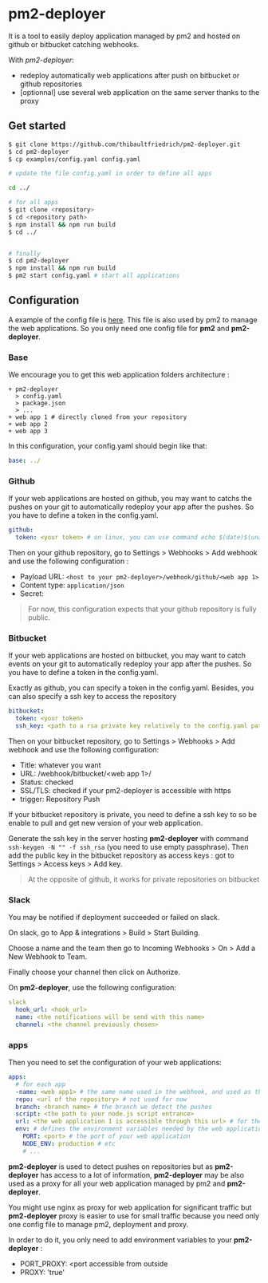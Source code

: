 # pm2-deployer

It is a tool to easily deploy application managed by pm2 and hosted on github or bitbucket catching webhooks.

With *pm2-deployer*:
* redeploy automatically web applications after push on bitbucket or github repositories
* [optionnal] use several web application on the same server thanks to the proxy

## Get started

```bash
$ git clone https://github.com/thibaultfriedrich/pm2-deployer.git
$ cd pm2-deployer
$ cp examples/config.yaml config.yaml

# update the file config.yaml in order to define all apps

cd ../

# for all apps
$ git clone <repository>
$ cd <repository path>
$ npm install && npm run build
$ cd ../


# finally
$ cd pm2-deployer
$ npm install && npm run build
$ pm2 start config.yaml # start all applications
```


## Configuration

A example of the config file is [here](examples/config.yaml). This file is also used by pm2 to manage the web applications. So you only need one config file for **pm2** and **pm2-deployer**.

### Base

We encourage you to get this web application folders architecture :

```
+ pm2-deployer
  > config.yaml
  > package.json
  > ...
+ web app 1 # directly cloned from your repository
+ web app 2
+ web app 3
```

In this configuration, your config.yaml should begin like that:
```yaml
base: ../
```

### Github

If your web applications are hosted on github, you may want to catchs the pushes on your git to automatically redeploy your app after the pushes. So you have to define a token in the config.yaml.

```yaml
github:
  token: <your token> # on linux, you can use command echo $(date)$(uname -a) | md5sum to generate a token
```

Then on your github repository, go to Settings > Webhooks > Add webhook and use the following configuration :

* Payload URL: `<host to your pm2-deployer>/webhook/github/<web app 1>`
* Content type: `application/json`
* Secret: <your token>

> For now, this configuration expects that your github repository is fully public.

### Bitbucket

If your web applications are hosted on bitbucket, you may want to catch events on your git to automatically redeploy your app after the pushes. So you have to define a token in the config.yaml.

Exactly as github, you can specify a token in the config.yaml. Besides, you can also specify a ssh key to access the repository

```yaml
bitbucket:
  token: <your token>
  ssh_key: <path to a rsa private key relatively to the config.yaml path>
```

Then on your bitbucket repository, go to Settings > Webhooks > Add webhook and use the following configuration:

* Title: whatever you want
* URL: <host to your pm2-deployer>/webhook/bitbucket/<web app 1>/<token>
* Status: checked
* SSL/TLS: checked if your pm2-deployer is accessible with https
* trigger: Repository Push

If your bitbucket repository is private, you need to define a ssh key to so be enable to pull and get new version of your web application.

Generate the ssh key in the server hosting **pm2-deployer** with command `ssh-keygen -N "" -f ssh_rsa` (you need to use empty passphrase). Then add the public key in the bitbucket repository as access keys : got to Settings > Access keys > Add key.


> At the opposite of github, it works for private repositories on bitbucket

### Slack

You may be notified if deployment succeeded or failed on slack.

On slack, go to App & integrations > Build > Start Building.

Choose a name and the team then go to Incoming Webhooks > On > Add a New Webhook to Team.

Finally choose your channel then click on Authorize.


On **pm2-deployer**, use the following configuration:

```yaml
slack
  hook_url: <hook_url>
  name: <the notifications will be send with this name>
  channel: <the channel previously chosen>
```


### apps

Then you need to set the configuration of your web applications:

```yaml
apps:
  # for each app
  -name: <web app1> # the same name used in the webhook, and used as the folder name of the application
  repo: <url of the repository> # not used for now
  branch: <branch name> # the branch we detect the pushes
  script: <the path to your node.js script entrance>
  url: <the web application 1 is accessible through this url> # for the slack notification
  env: # defines the environment variables needed by the web application 1
    PORT: <port> # the port of your web application
    NODE_ENV: production # etc
    # ...
```

**pm2-deployer** is used to detect pushes on repositories but as **pm2-deployer** has access to a lot of information, **pm2-deployer** may be also used as a proxy for all your web application managed by pm2 and **pm2-deployer**.

You might use nginx as proxy for web application for significant traffic but **pm2-deployer** proxy is easier to use for small traffic because you need only one config file to manage pm2, deployment and proxy.

In order to do it, you only need to add environment variables to your **pm2-deployer** :

* PORT_PROXY: <port accessible from outside
* PROXY: 'true'

